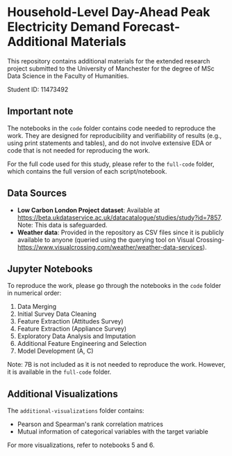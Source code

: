 # Household-Level Day-Ahead Peak Electricity Demand Forecast- Additional Materials

This repository contains additional materials for the extended research project submitted to the University of Manchester for the degree of MSc Data Science in the Faculty of Humanities.

Student ID: 11473492

## Important note

The notebooks in the `code` folder contains code needed to reproduce the work. They are designed for reproducibility and verifiability of results (e.g., using print statements and tables),
and do not involve extensive EDA or code that is not needed for reproducing the work. 

For the full code used for this study, please refer to the `full-code` folder, which contains 
the full version of each script/notebook.

## Data Sources

- **Low Carbon London Project dataset**: Available at https://beta.ukdataservice.ac.uk/datacatalogue/studies/study?id=7857. Note: This data is safeguarded.
- **Weather data**: Provided in the repository as CSV files since it is publicly available to anyone (queried using the querying tool on Visual Crossing- https://www.visualcrossing.com/weather/weather-data-services).

## Jupyter Notebooks

To reproduce the work, please go through the notebooks in the `code` folder in numerical order:

1. Data Merging
2. Initial Survey Data Cleaning
3. Feature Extraction (Attitudes Survey)
4. Feature Extraction (Appliance Survey)
5. Exploratory Data Analysis and Imputation
6. Additional Feature Engineering and Selection
7. Model Development (A, C) 

Note: 7B is not included as it is not needed to reproduce the work. However, it is available in the `full-code` folder.

## Additional Visualizations

The `additional-visualizations` folder contains:
- Pearson and Spearman's rank correlation matrices
- Mutual information of categorical variables with the target variable

For more visualizations, refer to notebooks 5 and 6.

